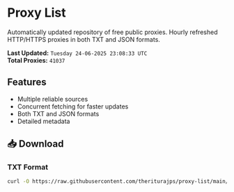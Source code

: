 # Proxy List

Automatically updated repository of free public proxies. Hourly refreshed HTTP/HTTPS proxies in both TXT and JSON formats.

**Last Updated:** `Tuesday 24-06-2025 23:08:33 UTC`  
**Total Proxies:** `41037`

## Features
- Multiple reliable sources
- Concurrent fetching for faster updates
- Both TXT and JSON formats
- Detailed metadata

## 📥 Download

### TXT Format
```bash
curl -O https://raw.githubusercontent.com/theriturajps/proxy-list/main/proxies.txt